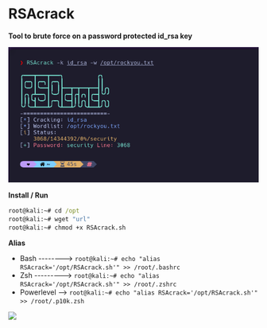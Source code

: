 # RSAcrack

**Tool to brute force on a password protected id_rsa key**

![](/1.png)

**Install / Run**

```cmd
root@kali:~# cd /opt
root@kali:~# wget "url"
root@kali:~# chmod +x RSAcrack.sh
```
**Alias**

- Bash --------> `root@kali:~# echo "alias RSAcrack='/opt/RSAcrack.sh'" >> /root/.bashrc`
- Zsh ---------> `root@kali:~# echo "alias RSAcrack='/opt/RSAcrack.sh'" >> /root/.zshrc`
- Powerlevel --> `root@kali:~# echo "alias RSAcrack='/opt/RSAcrack.sh'" >> /root/.p10k.zsh`

![](/2.png)
